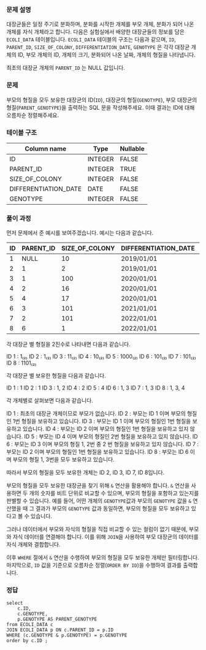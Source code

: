 <h3 id="문제-설명">문제 설명</h3>
<p>대장균들은 일정 주기로 분화하며, 분화를 시작한 개체를 부모 개체, 분화가 되어 나온 개체를 자식 개체라고 합니다.
다음은 실험실에서 배양한 대장균들의 정보를 담은 <code>ECOLI_DATA</code> 테이블입니다. <code>ECOLI_DATA</code> 테이블의 구조는 다음과 같으며, <code>ID</code>, <code>PARENT_ID</code>, <code>SIZE_OF_COLONY</code>, <code>DIFFERENTIATION_DATE</code>, <code>GENOTYPE</code> 은 각각 대장균 개체의 ID, 부모 개체의 ID, 개체의 크기, 분화되어 나온 날짜, 개체의 형질을 나타냅니다.</p>
<p>최초의 대장균 개체의 <code>PARENT_ID</code> 는 NULL 값입니다.</p>
<h3 id="문제">문제</h3>
<p>부모의 형질을 모두 보유한 대장균의 ID(<code>ID</code>), 대장균의 형질(<code>GENOTYPE</code>), 부모 대장균의 형질(<code>PARENT_GENOTYPE</code>)을 출력하는 SQL 문을 작성해주세요. 이때 결과는 ID에 대해 오름차순 정렬해주세요.</p>
<h3 id="테이블-구조">테이블 구조</h3>
<table>
<thead>
<tr>
<th>Column name</th>
<th>Type</th>
<th>Nullable</th>
</tr>
</thead>
<tbody><tr>
<td>ID</td>
<td>INTEGER</td>
<td>FALSE</td>
</tr>
<tr>
<td>PARENT_ID</td>
<td>INTEGER</td>
<td>TRUE</td>
</tr>
<tr>
<td>SIZE_OF_COLONY</td>
<td>INTEGER</td>
<td>FALSE</td>
</tr>
<tr>
<td>DIFFERENTIATION_DATE</td>
<td>DATE</td>
<td>FALSE</td>
</tr>
<tr>
<td>GENOTYPE</td>
<td>INTEGER</td>
<td>FALSE</td>
</tr>
</tbody></table>
<h3 id="풀이-과정">풀이 과정</h3>
<p>먼저 문제에서 준 예시를 보여주겠습니다. 예시는 다음과 같습니다.</p>
<table>
<thead>
<tr>
<th>ID</th>
<th>PARENT_ID</th>
<th>SIZE_OF_COLONY</th>
<th>DIFFERENTIATION_DATE</th>
<th>GENOTYPE</th>
</tr>
</thead>
<tbody><tr>
<td>1</td>
<td>NULL</td>
<td>10</td>
<td>2019/01/01</td>
<td>1</td>
</tr>
<tr>
<td>2</td>
<td>1</td>
<td>2</td>
<td>2019/01/01</td>
<td>1</td>
</tr>
<tr>
<td>3</td>
<td>1</td>
<td>100</td>
<td>2020/01/01</td>
<td>3</td>
</tr>
<tr>
<td>4</td>
<td>2</td>
<td>16</td>
<td>2020/01/01</td>
<td>2</td>
</tr>
<tr>
<td>5</td>
<td>4</td>
<td>17</td>
<td>2020/01/01</td>
<td>8</td>
</tr>
<tr>
<td>6</td>
<td>3</td>
<td>101</td>
<td>2021/01/01</td>
<td>5</td>
</tr>
<tr>
<td>7</td>
<td>2</td>
<td>101</td>
<td>2022/01/01</td>
<td>5</td>
</tr>
<tr>
<td>8</td>
<td>6</td>
<td>1</td>
<td>2022/01/01</td>
<td>13</td>
</tr>
</tbody></table>
<p>각 대장균 별 형질을 2진수로 나타내면 다음과 같습니다.</p>
<p>ID 1 : 1₍₂₎
ID 2 : 1₍₂₎
ID 3 : 11₍₂₎
ID 4 : 10₍₂₎
ID 5 : 1000₍₂₎
ID 6 : 101₍₂₎
ID 7 : 101₍₂₎
ID 8 : 1101₍₂₎</p>
<p>각 대장균 별 보유한 형질을 다음과 같습니다.</p>
<p>ID 1 : 1
ID 2 : 1
ID 3 : 1, 2
ID 4 : 2
ID 5 : 4
ID 6 : 1, 3
ID 7 : 1, 3
ID 8 : 1, 3, 4</p>
<p>각 개체별로 살펴보면 다음과 같습니다.</p>
<p>ID 1 : 최초의 대장균 개체이므로 부모가 없습니다.
ID 2 : 부모는 ID 1 이며 부모의 형질인 1번 형질을 보유하고 있습니다.
ID 3 : 부모는 ID 1 이며 부모의 형질인 1번 형질을 보유하고 있습니다.
ID 4 : 부모는 ID 2 이며 부모의 형질인 1번 형질을 보유하고 있지 않습니다.
ID 5 : 부모는 ID 4 이며 부모의 형질인 2번 형질을 보유하고 있지 않습니다.
ID 6 : 부모는 ID 3 이며 부모의 형질 1, 2번 중 2 번 형질을 보유하고 있지 않습니다.
ID 7 : 부모는 ID 2 이며 부모의 형질인 1번 형질을 보유하고 있습니다.
ID 8 : 부모는 ID 6 이며 부모의 형질 1, 3번을 모두 보유하고 있습니다.</p>
<p>따라서 부모의 형질을 모두 보유한 개체는 ID 2, ID 3, ID 7, ID 8입니다.</p>
<p>부모의 형질을 모두 보유한 대장균을 찾기 위해 <code>&amp;</code> 연산을 활용해야 합니다. <code>&amp;</code> 연산을 사용하면 두 개의 숫자를 비트 단위로 비교할 수 있으며, 부모의 형질을 포함하고 있는지를 판별할 수 있습니다. 예를 들어, 어떤 개체의 <code>GENOTYPE</code>값과 부모의 <code>GENOTYPE</code> 값을 <code>&amp;</code> 연산했을 때 그 결과가 부모의 <code>GENOTYPE</code> 값과 동일하면, 부모의 형질을 모두 보유하고 있다고 볼 수 있습니다.</p>
<p>그러나 데이터에서 부모와 자식의 형질을 직접 비교할 수 있는 컬럼이 없기 때문에, 부모와 자식 데이터를 연결해야 합니다. 이를 위해 <code>JOIN</code>을 사용하여 부모 대장균의 데이터를 자식 개체와 결합합니다.</p>
<p>이후 <code>WHERE</code> 절에서 <code>&amp;</code> 연산을 수행하여 부모의 형질을 모두 보유한 개체만 필터링합니다. 마지막으로, <code>ID</code> 값을 기준으로 오름차순 정렬(<code>ORDER BY ID</code>)을 수행하여 결과를 출력합니다.</p>
<h3 id="정답">정답</h3>
<pre><code class="language-sql">select 
    c.ID, 
    c.GENOTYPE, 
    p.GENOTYPE AS PARENT_GENOTYPE
from ECOLI_DATA c
JOIN ECOLI_DATA p ON c.PARENT_ID = p.ID
WHERE (c.GENOTYPE &amp; p.GENOTYPE) = p.GENOTYPE  
order by c.ID ;</code></pre>